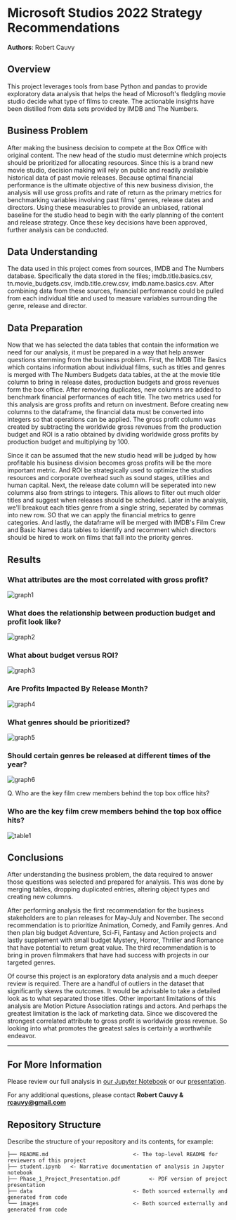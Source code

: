 # Microsoft Studios 2022 Strategy Recommendations

**Authors**: Robert Cauvy

## Overview

This project leverages tools from base Python and pandas to provide exploratory data analysis that helps the head of Microsoft's fledgling movie studio decide what type of films to create. The actionable insights have been distilled from data sets provided by IMDB and The Numbers.

## Business Problem

After making the business decision to compete at the Box Office with original content. The new head of the studio must determine which projects should be prioritized for allocating resources. Since this is a brand new movie studio, decision making will rely on public and readily available historical data of past movie releases. Because optimal financial performance is the ultimate objective of this new business division, the analysis will use gross profits and rate of return as the primary metrics for benchmarking variables involving past films' genres, release dates and directors. Using these measurables to provide an unbiased, rational baseline for the studio head to begin with the early planning of the content and release strategy.  Once these key decisions have been approved, further analysis can be conducted. 

## Data Understanding

The data used in this project comes from sources, IMDB and The Numbers database. Specifically the data stored in the files; imdb.title.basics.csv, tn.movie_budgets.csv, imdb.title.crew.csv, imdb.name.basics.csv. After combining data from these sources, financial performance could be pulled from each individual title and used to measure variables surrounding the genre, release and director.

## Data Preparation

Now that we has selected the data tables that contain the information we need for our analysis, it must be prepared in a way that help answer questions stemming from the business problem. First, the IMDB Title Basics which contains information about individual films, such as titles and genres is merged with The Numbers Budgets data tables, at the at the movie title column to bring in release dates, production budgets and gross revenues form the box office. After removing duplicates, new columns are added to benchmark financial performances of each title. The two metrics used for this analysis are gross profits and return on investment. Before creating new columns to the dataframe, the financial data must be converted into integers  so that operations can be applied. The gross profit column was created by subtracting the worldwide gross revenues from the production budget and ROI is a ratio obtained by dividing worldwide gross profits by production budget and multiplying by 100.  

Since it can be assumed that the new studio head will be judged by how profitable his business division becomes gross profits will be the more important metric. And ROI be strategically used to optimize the studios resources and corporate overhead such as sound stages, utilities and human capital. Next, the release date column will be seperated into new columms also from strings to integers. This allows to filter out much older titles and suggest when releases should be scheduled.  Later in the analysis, we'll breakout each titles genre from a single string, seperated by commas into new row. SO that we can apply the financial metrics to genre categories. And lastly, the dataframe will be merged with IMDB's Film Crew and Basic Names data tables to identify and recomment which directors should be hired to work on films that fall into the priority genres. 

## Results


### What attributes are the most correlated with gross profit?
![graph1](./images/corr_viz.png)


### What does the relationship between production budget and profit look like?
![graph2](./images/scatter_viz.png)



### What about budget versus ROI?
![graph3](./images/scatter_viz2.png)




### Are Profits Impacted By Release Month?
![graph4](./images/bar_viz.png)



### What genres should be prioritized?
![graph5](./images/bar_viz2.png)



### Should certain genres be released at different times of the year?
![graph6](./images/stacked_viz.png)

Q. Who are the key film crew members behind the top box office hits?

### Who are the key film crew members behind the top box office hits?
![table1](./images/top_dir.png)


## Conclusions

After understanding the business problem, the data required to answer those questions was selected and prepared for analysis. This was done by merging tables, dropping duplicated entries, altering object types and creating new columns.

After performing analysis the first recommendation for the business stakeholders are to plan releases for May-July and November. The second recommendation is to prioritize Animation, Comedy, and Family genres. And then plan big budget Adventure, Sci-Fi, Fantasy and Action projects and lastly supplement with small budget Mystery, Horror, Thriller and Romance that have potential to return great value. The third recommendation is to bring in proven filmmakers that have had success with projects in our targeted genres.

Of course this project is an exploratory data analysis and a much deeper review is required. There are a handful of outliers in the dataset that significantly skews the outcomes. It would be advisable to take a detailed look as to what separated those titles. Other important limitations of this analysis are Motion Picture Association ratings and actors. And perhaps the greatest limitation is the lack of marketing data. Since we discovered the strongest correlated attribute to gross profit is worldwide gross revenue. So looking into what promotes the greatest sales is certainly a worthwhile endeavor.
***

## For More Information

Please review our full analysis in [our Jupyter Notebook](./student.ipynb) or our [presentation](./Phase_1_Project_Presentation.pdf).

For any additional questions, please contact **Robert Cauvy & rcauvy@gmail.com**

## Repository Structure

Describe the structure of your repository and its contents, for example:

```
├── README.md                           <- The top-level README for reviewers of this project
├── student.ipynb   <- Narrative documentation of analysis in Jupyter notebook
├── Phase_1_Project_Presentation.pdf         <- PDF version of project presentation
├── data                                <- Both sourced externally and generated from code
└── images                              <- Both sourced externally and generated from code
```
